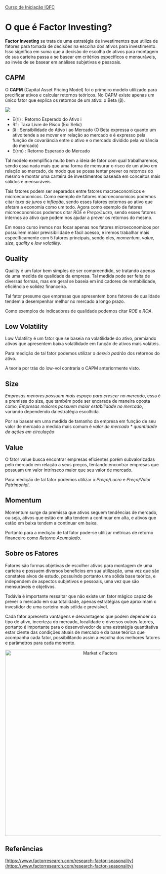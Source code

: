 <a href="/TraineeIQFC/site/home.html">Curso de Iniciação IQFC</a>

O que é Factor Investing?
======

**Factor Investing** se trata de uma estratégia de investimentos que utiliza de fatores para tomada de decisões na escolha dos ativos para investimento. Isso significa em suma que a decisão de escolha de ativos para montagem de sua carteira passa a se basear em critérios específicos e mensuráveis, ao invés de se basear em análises subjetivas e pessoais.

CAPM
------

O **CAPM** (Capital Asset Pricing Model) foi o primeiro modelo utilizado para precificar ativos e calcular retornos teóricos. No CAPM existe apenas um único fator que explica os retornos de um ativo: o Beta (β).

![](capm.webp)

* E(ri) : Retorno Esperado do Ativo i
* Rf : Taxa Livre de Risco (Ex: Selic)
* βi : Sensibilidade do Ativo i ao Mercado
(O Beta expressa o quanto um ativo tende a se mover em relação ao mercado e é expresso pela função de covariância entre o ativo e o mercado dividido pela variância do mercado)
* E(rm) : Retorno Esperado do Mercado

Tal modelo exemplifica muito bem a ideia de fator com qual trabalharemos, sendo essa nada mais que uma forma de mensurar o risco de um ativo em relação ao mercado, de modo que se possa tentar prever os retornos do mesmo e montar uma carteira de investimentos baseada em conceitos mais sólidos e mensuráveis.

Tais fatores podem ser separados entre fatores macroeconomicos e microeconomicos. Como exemplo de fatores macroeconomicos podemos citar *taxa de juros* e *inflação*, sendo esses fatores externos ao ativo que afetam a economia como um todo. Agora como exemplo de fatores microeconomicos podemos citar *ROE* e *Preço/Lucro*, sendo esses fatores internos ao ativo que podem nos ajudar a prever os retornos do mesmo.

Em nosso curso iremos nos focar apenas nos fatores microeconomicos por possuírem maior previsibilidade e fácil acesso, e iremos trabalhar mais específicamente com 5 fatores principais, sendo eles, *momentum*, *value*, *size*, *quality* e *low volatility*.


Quality
------

Quality é um fator bem simples de ser compreendido, se tratando apenas de uma medida de qualidade da empresa. Tal medida pode ser feita de diversas formas, mas em geral se baseia em indicadores de rentabilidade, eficiência e solidez financeira.

Tal fator presume que empresas que apresentem bons fatores de qualidade tendem a desempenhar melhor no mercado a longo prazo.

Como exemplos de indicadores de qualidade podemos citar *ROE* e *ROA*.

Low Volatility
------

Low Volatility é um fator que se baseia na volatilidade do ativo, premiando ativos que apresentem baixa volatilidade em função de ativos mais voláteis.

Para medição de tal fator podemos utilizar o *desvio padrão* dos retornos do ativo.

A teoria por trás do low-vol contraria o CAPM anteriormente visto.

Size
------

*Empresas menores possuem mais espaço para crescer no mercado*, essa é a premissa do size, que também pode ser encarada de maneira oposta como, *Empresas maiores possuem maior estabilidade no mercado*, variando dependendo da estratégia escolhida.

Por se basear em uma medida de tamanho da empresa em função de seu valor de mercado a medida mais comum é *valor de mercado * quantidade de ações em circulação*

Value
------

O fator value busca encontrar empresas eficientes porém subvalorizadas pelo mercado em relação a seus preços, tentando encontrar empresas que possuam um valor intrínseco maior que seu valor de mercado.

Para medição de tal fator podemos utilizar o *Preço/Lucro* e *Preço/Valor Patrimonial*.

Momentum
------

Momentum surge da premissa que ativos seguem tendências de mercado, ou seja, ativos que estão em alta tendem a continuar em alta, e ativos que estão em baixa tendem a continuar em baixa.

Portanto para a medição de tal fator pode-se utilizar métricas de retorno financeiro como *Retorno Acumulado*.

Sobre os Fatores
------

Fatores são formas objetivas de escolher ativos para montagem de uma carteira e possuem diversos benefícios em sua utilização, uma vez que são constates alvos de estudo, possuíndo portanto uma sólida base teórica, e independem de aspectos subjetivos e pessoais, uma vez que são mensuráveis e objetivos.

Todávia é importante ressaltar que não existe um fator mágico capaz de prever o mercado em sua totalidade, apenas estratégias que aproximam o investidor de uma carteira mais sólida e previsível.

Cada fator apresenta vantagens e desvantagens que podem depender do tipo de ativo, incerteza do mercado, localidade e diversos outros fatores, portanto é importante para o desenvolvedor de uma estratégia quantitativa estar ciente das condições atuais de mercado e da base teórica que acompanha cada fator, possibilitando assim a escolha dos melhores fatores e parâmetros para cada momento.

<div align="center">
    <img src="factorseason.png" alt="Market x Factors" width="600"/>
</div>

Referências
------

 [https://www.factorresearch.com/research-factor-seasonality](https://www.factorresearch.com/research-factor-seasonality)